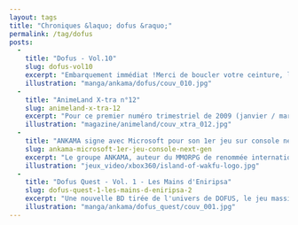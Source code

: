 ```yaml
---
layout: tags
title: "Chroniques &laquo; dofus &raquo;"
permalink: /tag/dofus
posts:
  -
    title: "Dofus - Vol.10"
    slug: dofus-vol10
    excerpt: "Embarquement immédiat !Merci de boucler votre ceinture, le vol Ankama Editions en direction de DOFUS, Tome 10, Etre bien avec un vampyre s'apprête à décoller. Départ le 8 janvier 2009. Venez retirer votre billet dans votre point de vente préféré sans plus attendre !Au programme : La série DOFUS bascule dans l'horreur ! Goultard et ses compagnons"
    illustration: "manga/ankama/dofus/couv_010.jpg"
  -
    title: "AnimeLand X-tra n°12"
    slug: animeland-x-tra-12
    excerpt: "Pour ce premier numéro trimestriel de 2009 (janvier / mars), l'équipe d'Animeland mise une fois de plus sur \"le cahier qui tue\" avec une imposant article de quatre pages sur Death Note en guise d'introduction.Au programme, vous retrouverez également :- une rencontre avec Miyavi- des chroniques sur Tokyo Babylon, Trinity Blood, Gundam W, D-Gray"
    illustration: "magazine/animeland/couv_xtra_012.jpg"
  -
    title: "ANKAMA signe avec Microsoft pour son 1er jeu sur console next gen"
    slug: ankama-microsoft-1er-jeu-console-next-gen
    excerpt: "Le groupe ANKAMA, auteur du MMORPG de renommée internationale DOFUS, développe son 1er jeu vidéo pour console, en partenariat avec Microsoft.Le groupe ANKAMA annonce la signature d’un partenariat avec Microsoft dans le cadre du développement de son 1er jeu pour consoles de dernière génération, Islands of Wakfu. Prévu sur Xbox 360, Islands of Wakfu"
    illustration: "jeux_video/xbox360/island-of-wakfu-logo.jpg"
  -
    title: "Dofus Quest - Vol. 1 - Les Mains d'Eniripsa"
    slug: dofus-quest-1-les-mains-d-eniripsa-2
    excerpt: "Une nouvelle BD tirée de l'univers de DOFUS, le jeu massivement multijoueur en Flash qui réunit 7 millions de joueurs, va paraître !Après le manga DOFUS, dont la série s'est écoulée à plus de 250 000 exemplaires, et la BD Pandala, une nouvelle oeuvre ancrée dans l'univers de DOFUS va être publiée. DOFUS Quest 1 : les Mains d'Eniripsa s'adresse aux"
    illustration: "manga/ankama/dofus_quest/couv_001.jpg"
---
```



